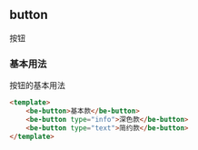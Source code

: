 ## button

按钮

### 基本用法

按钮的基本用法

``` html
<template>
	<be-button>基本款</be-button>
	<be-button type="info">深色款</be-button>
	<be-button type="text">简约款</be-button>
</template>
```
